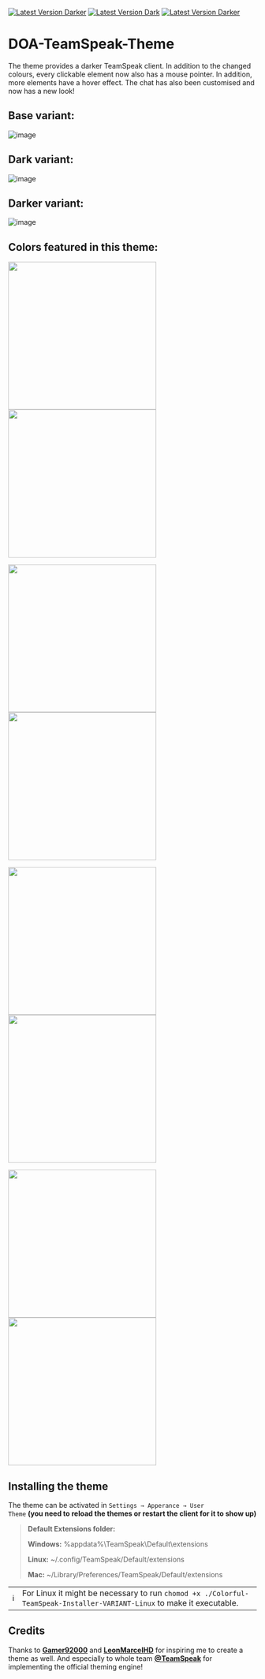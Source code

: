 [![Latest Version Darker](https://img.shields.io/badge/Latest%20Base%20Version-v1.0.0-brightgreen?style=flat&link=https%3A%2F%2Fgithub.com%2FImScheinox%2Fdoa%2Freleases%2Ftag%2Fbase-v1.0.0)](https://github.com/ImScheinox/doa/releases/tag/Base-v1.0.0)
[![Latest Version Dark](https://img.shields.io/badge/Latest%20Dark%20Version-v1.0.0-brightgreen?style=flat&link=https%3A%2F%2Fgithub.com%2FImScheinox%2Fdoa%2Freleases%2Ftag%2Fdark-v1.0.0)](https://github.com/ImScheinox/doa/releases/tag/Dark-v1.0.0)
[![Latest Version Darker](https://img.shields.io/badge/Latest%20Darker%20Version-v1.0.0-brightgreen?style=flat&link=https%3A%2F%2Fgithub.com%2FImScheinox%2Fdoa%2Freleases%2Ftag%2Fdarker-v1.0.0)](https://github.com/ImScheinox/doa/releases/tag/Darker-v1.0.0)


# DOA-TeamSpeak-Theme
The theme provides a darker TeamSpeak client.
In addition to the changed colours, every clickable element now also has a mouse pointer. In addition, more elements have a hover effect. The chat has also been customised and now has a new look!
## Base variant:
![image](https://github.com/user-attachments/assets/35f5ad09-1300-423c-a2ed-c0fdfeecff7c)
## Dark variant:
![image](https://github.com/user-attachments/assets/454d03c6-c8d8-40b0-b73f-121aeb043426)
## Darker variant:
![image](https://github.com/user-attachments/assets/b1bc3241-a144-490a-b152-a0d0ae9f7211)
## Colors featured in this theme:
<p>
  <img src="https://github.com/user-attachments/assets/65cf7f40-de42-49ec-8678-f504e6d8e28c" width="300">
  <img src="https://github.com/user-attachments/assets/ab94e220-b586-441d-af1e-c0caea2e52ad" width="300">
</p>
<p>
  <img src="https://github.com/user-attachments/assets/4d4797db-8e1f-409c-8b54-4eb0b0211eea" width="300">
  <img src="https://github.com/user-attachments/assets/e0bf27f0-d9af-4643-b85b-9bf553545fa0" width="300">
</p>
<p>
  <img src="https://github.com/user-attachments/assets/011fed91-6775-478c-8d0c-74defc9c5120" width="300">
  <img src="https://github.com/user-attachments/assets/39a0793e-0cfa-4c7c-b649-08f67e90709a" width="300">
</p>
<p>
  <img src="https://github.com/user-attachments/assets/da65411b-7b6c-4e6d-a87f-8f0001c44d45" width="300">
  <img src="https://github.com/user-attachments/assets/444d5bf1-bee3-43ef-ba02-59ef3f8a0f47" width="300">
</p>

## Installing the theme

The theme can be activated in <code>Settings → Apperance → User Theme</code> <strong>(you need to reload the themes or restart the client for it to show up)</strong>

<blockquote>
<div dir="auto">
<p dir="auto"><strong>Default Extensions folder:</strong></p>
</div>
<div dir="auto">
<p dir="auto"><strong>Windows:</strong> %appdata%\TeamSpeak\Default\extensions</p>
</div>
<div dir="auto">
<p dir="auto"><strong>Linux:</strong> ~/.config/TeamSpeak/Default/extensions</p>
</div>
<div dir="auto">
<p dir="auto"><strong>Mac:</strong> ~/Library/Preferences/TeamSpeak/Default/extensions</p>
</div>
</blockquote>

<markdown-accessiblity-table data-catalyst=""><table>
<tbody><tr>
<td>
<div dir="auto">ℹ️</div>
</td>
<td>
For Linux it might be necessary to run <code>chomod +x ./Colorful-TeamSpeak-Installer-VARIANT-Linux</code> to make it executable.
</td>
</tr>
</tbody></table></markdown-accessiblity-table>

## Credits
Thanks to <a href="https://community.teamspeak.com/u/gamer92000" rel="nofollow"><strong>Gamer92000</strong></a> and <a href="https://community.teamspeak.com/u/LeonmarcelHD" rel="nofollow"><strong>LeonMarcelHD</strong></a>  for inspiring me to create a theme as well. And especially to whole team  <a href="https://community.teamspeak.com" rel="nofollow"><strong>@TeamSpeak</strong></a>  for implementing the official theming engine!
